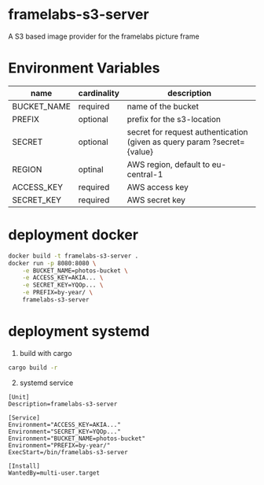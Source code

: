 # framelabs-s3-server
A S3 based image provider for the framelabs picture frame

# Environment Variables

| name | cardinality | description |
|------|-------------|-------------|
| BUCKET_NAME | required | name of the bucket |
| PREFIX | optional | prefix for the s3-location |
| SECRET | optional | secret for request authentication (given as query param ?secret={value} |
| REGION | optinal | AWS region, default to eu-central-1 |
| ACCESS_KEY | required | AWS access key |
| SECRET_KEY | required | AWS secret key |

# deployment docker

```bash
docker build -t framelabs-s3-server .
docker run -p 8080:8080 \
    -e BUCKET_NAME=photos-bucket \
    -e ACCESS_KEY=AKIA... \
    -e SECRET_KEY=YQOp... \
    -e PREFIX=by-year/ \
    framelabs-s3-server
```

# deployment systemd

1) build with cargo

```bash
cargo build -r
```

2) systemd service

```text
[Unit]
Description=framelabs-s3-server

[Service]
Environment="ACCESS_KEY=AKIA..."
Environment="SECRET_KEY=YQOp..."
Environment="BUCKET_NAME=photos-bucket"
Environment="PREFIX=by-year/"
ExecStart=/bin/framelabs-s3-server

[Install]
WantedBy=multi-user.target
```